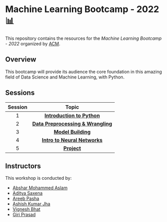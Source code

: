 # Machine Learning Bootcamp - 2022 📊

This repository contains the resources for the *Machine Learning Bootcamp - 2022* organized by [ACM](https://www.acmbpdc.org/).

## Overview

This bootcamp will provide its audience the core foundation in this amazing field of Data Science and Machine Learning, with Python.

## Sessions

| Session | Topic |
| :-----: |:-------------:|
| 1 | [**Introduction to Python**](01-intro-to-data-science-and-python/docs) |
| 2 | [**Data Preprocessing & Wrangling**](02-data-preprocessing-and-wrangling/docs) |
| 3 | [**Model Building**](03-model-building/docs/) |
| 4 | [**Intro to Neural Networks**](04-intro-to-neural-networks/docs) |
| 5 | [**Project**](05-project/docs) |

## Instructors

This workshop is conducted by:

* [Abshar Mohammed Aslam](https://github.com/abxhr)
* [Aditya Saxena](https://github.com/aditya-saxena-7)
* [Areeb Pasha](https://github.com/areeb1501)
* [Ashish Kumar Jha](https://github.com/Ashish-BITS)
* [Vignesh Bhat](https://github.com/Viggyz)
* [Giri Prasad](https://github.com/gpsub)